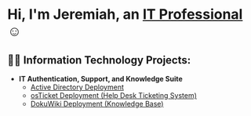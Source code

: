 <h1>Hi, I'm Jeremiah, an <a href="">IT Professional</a>☺</h1>

<h2>👨‍💻 Information Technology Projects:</h2>

- <b>IT Authentication, Support, and Knowledge Suite</b>
  - [Active Directory Deployment](https://linktoit)
  - [osTicket Deployment (Help Desk Ticketing System)](https://linktoit)
  - [DokuWiki Deployment (Knowledge Base)](https://linktoit)
<!--
- <b>Scripting</b>
  - 
  - 


<h2>🤳Connect with me:</h2>

[<img align="left" alt="Jeremiah | Twitter" width="22px" src="https://cdn.jsdelivr.net/npm/simple-icons@v3/icons/twitter.svg" />][twitter]
[<img align="left" alt="Jeremiah | LinkedIn" width="22px" src="https://cdn.jsdelivr.net/npm/simple-icons@v3/icons/linkedin.svg" />][linkedin]
[<img align="left" alt="Jeremiah | Instagram" width="22px" src="https://cdn.jsdelivr.net/npm/simple-icons@v3/icons/instagram.svg" />][instagram]

[twitter]: https://twitter.com/Josh
[instagram]: https://www.instagram.com/Josh
[linkedin]: https://linkedin.com/in/Josh
-->
